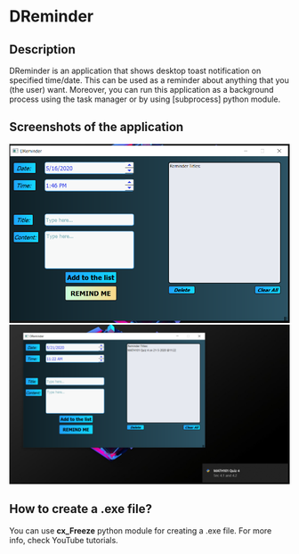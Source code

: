 # DReminder
  
## Description
  DReminder is an application that shows desktop toast notification on specified time/date. This can be used as a reminder
  about anything that you (the user) want. Moreover, you can run this application as a background process using the task manager
  or by using [subprocess] python module.
  
## Screenshots of the application
![](Screenshots/1.png)
![](Screenshots/2.png)

## How to create a .exe file?
You can use **cx_Freeze** python module for creating a .exe file. For more info, check YouTube tutorials.

